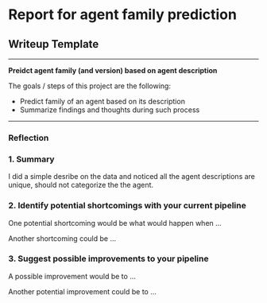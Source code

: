 # **Report for agent family prediction**

## Writeup Template

---

**Preidct agent family (and version) based on agent description**

The goals / steps of this project are the following:
* Predict family of an agent based on its description
* Summarize findings and thoughts during such process


[//]: # (Image References)

[image1]: ./examples/grayscale.jpg "Grayscale"

---

### Reflection

### 1. Summary

I did a simple desribe on the data and noticed all the agent descriptions are unique, should not categorize the the agent.


### 2. Identify potential shortcomings with your current pipeline


One potential shortcoming would be what would happen when ... 

Another shortcoming could be ...


### 3. Suggest possible improvements to your pipeline

A possible improvement would be to ...

Another potential improvement could be to ...
